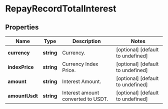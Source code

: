 # RepayRecordTotalInterest

## Properties

Name | Type | Description | Notes
------------ | ------------- | ------------- | -------------
**currency** | **string** | Currency. | [optional] [default to undefined]
**indexPrice** | **string** | Currency Index Price. | [optional] [default to undefined]
**amount** | **string** | Interest Amount. | [optional] [default to undefined]
**amountUsdt** | **string** | Interest amount converted to USDT. | [optional] [default to undefined]

